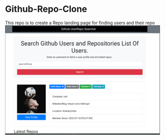 # Github-Repo-Clone
This repo is to create a Repo landing page for finding users and their repo
<img src="https://github.com/paul-abhirup/Github-Repo-Clone/blob/main/Screenshot_19-Jan_20-19-00_5007.png" >
